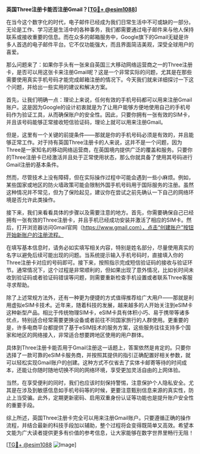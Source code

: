 **英国Three注册卡能否注册Gmail？[[TG💪+ @esim1088](https://t.me/s/esim1088)]**

在当今这个数字化的时代，电子邮件已经成为我们日常生活中不可或缺的一部分。无论是工作、学习还是生活中的各种事务，我们都需要通过电子邮件来与他人保持联系或接收重要的信息。而在众多的邮箱服务中，Google旗下的Gmail无疑是许多人首选的电子邮件平台。它不仅功能强大，而且界面简洁美观，深受全球用户的喜爱。

那么问题来了：如果你手头有一张来自英国三大移动网络运营商之一的Three注册卡，是否可以用这张卡来注册Gmail呢？这是一个非常实际的问题，尤其是在那些需要使用真实手机号码才能完成邮箱注册的情况下。今天我们就来详细探讨一下这个问题，并给出一些实用的建议和解决方案。

首先，让我们明确一点：理论上来说，任何有效的手机号码都可以用来注册Gmail账户。这是因为Google的设计初衷就是为了让用户能够方便地使用自己的手机号码作为验证工具，从而确保账户的安全性。因此，只要你拥有一张有效的SIM卡，并且该号码能够正常接收短信验证码，理论上就可以用来注册Gmail。

但是，这里有一个关键的前提条件——那就是你的手机号码必须是有效的，并且能够正常工作。对于持有英国Three注册卡的人来说，这并不是一个问题，因为Three是一家知名的移动网络运营商，在英国境内提供广泛的覆盖和服务。只要你的Three注册卡已经激活并且处于正常使用状态，那么你就具备了使用其号码进行Gmail注册的基本条件。

然而，尽管技术上没有障碍，但在实际操作过程中可能会遇到一些小麻烦。例如，某些国家或地区的防火墙政策可能会限制外国手机号码用于国际服务的注册。虽然这种情况并不常见，但为了保险起见，建议你在尝试之前先确认一下自己的网络环境是否允许此类操作。

接下来，我们来看看具体的步骤以及需要注意的地方。首先，你需要确保自己已经拥有一张有效的Three注册卡，并且手机已经成功安装并激活了相应的SIM卡。然后，打开浏览器访问Gmail官网（https://www.gmail.com），点击“创建账户”按钮开始新账户的注册流程。

在填写基本信息时，请务必如实填写相关内容，特别是姓名部分，尽量使用真实的名字以避免后续可能出现的问题。当系统提示输入手机号码时，直接填入你的Three注册卡对应的号码即可。接下来，按照指示完成短信验证码的接收与验证环节。通常情况下，这个过程是非常顺利的，但如果出现了意外情况，比如长时间未收到验证码或者验证码错误等问题，则需要重新检查手机设置或者联系Three客服寻求帮助。

除了上述常规方法外，还有一种更为便捷的方式值得推荐给广大用户——那就是利用虚拟eSIM卡技术。近年来，随着科技的发展，越来越多的人开始关注到eSIM卡这种新型产品。相比于传统物理SIM卡，eSIM卡具有体积小巧、易于携带等诸多优点，特别适合经常需要更换设备或者前往不同国家旅行的人群使用。更重要的是，许多电商平台都提供了基于eSIM技术的服务方案，这些服务往往支持多个国家和地区的网络接入，非常适合想要跨地区使用的用户群体。

具体到Three注册卡能否用于Gmail注册这一话题上，答案依然是肯定的。只要你选择了一款可靠的eSIM卡服务商，并按照其提供的指引正确配置好相关参数，就可以轻松实现Gmail账户的创建。这种方式不仅省去了实体卡邮寄等待的时间成本，还能让你随时随地切换不同的网络环境，享受更加灵活自由的上网体验。

当然，在享受便利的同时，我们也应该时刻保持警惕，注意保护个人隐私安全。尤其是在涉及到敏感信息如手机号码等的时候，更要注意甄别信息来源的真实性，防止上当受骗。此外，定期更新密码、启用双重身份认证等功能也是提升账户安全性的重要手段。

综上所述，英国Three注册卡完全可以用来注册Gmail账户。只要遵循正确的操作流程，并结合最新的科技手段加以辅助，整个过程将会变得既简单又高效。希望本文能为广大读者提供更多有价值的参考信息，让大家能够在数字世界里畅行无阻！

[[TG💪+ @esim1088](https://t.me/s/esim1088) ![Image](https://i.postimg.cc/4NQfJmqS/Snipaste-2025-05-13-00-14-12.png)]